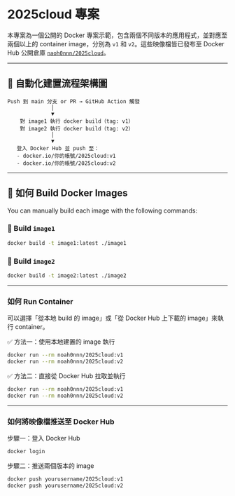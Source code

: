 # 2025cloud 專案

本專案為一個公開的 Docker 專案示範，包含兩個不同版本的應用程式，並對應至兩個以上的 container image，分別為 `v1` 和 `v2`。這些映像檔皆已發布至 Docker Hub 公開倉庫 [`naoh0nnn/2025cloud`](https://hub.docker.com/repository/docker/noah0nnn/2025cloud)。



---
## 🚀 自動化建置流程架構圖

```plaintext
Push 到 main 分支 or PR → GitHub Action 觸發
              │
              ▼
    對 image1 執行 docker build（tag: v1）
    對 image2 執行 docker build（tag: v2）
              │
              ▼
   登入 Docker Hub 並 push 至：
   - docker.io/你的帳號/2025cloud:v1
   - docker.io/你的帳號/2025cloud:v2
```

---

## 🐳 如何 Build Docker Images 

You can manually build each image with the following commands:

### 🔧 Build `image1`

```bash
docker build -t image1:latest ./image1
```

### 🔧 Build `image2`

```bash
docker build -t image2:latest ./image2
```
---
### 如何 Run Container

可以選擇「從本地 build 的 image」或「從 Docker Hub 上下載的 image」來執行 container。

✅ 方法一：使用本地建置的 image 執行
```bash
docker run --rm noah0nnn/2025cloud:v1
docker run --rm noah0nnn/2025cloud:v2
```
✅ 方法二：直接從 Docker Hub 拉取並執行
```bash
docker run --rm noah0nnn/2025cloud:v1
docker run --rm noah0nnn/2025cloud:v2
```
---
### 如何將映像檔推送至 Docker Hub

步驟一：登入 Docker Hub
```bash
docker login
```
步驟二：推送兩個版本的 image
```bash
docker push yourusername/2025cloud:v1
docker push yourusername/2025cloud:v2
```

